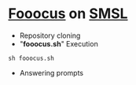 # [Fooocus](https://github.com/lllyasviel/Fooocus) on [SMSL](https://studiolab.sagemaker.aws)

* Repository cloning
* "**fooocus.sh**" Execution
```
sh fooocus.sh
```
* Answering prompts
